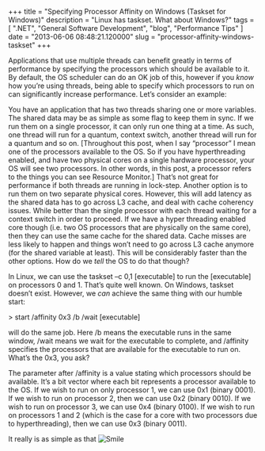 
+++
title = "Specifying Processor Affinity on Windows (Taskset for Windows)"
description = "Linux has taskset. What about Windows?"
tags = [ ".NET", "General Software Development", "blog", "Performance Tips" ]
date = "2013-06-06 08:48:21.120000"
slug = "processor-affinity-windows-taskset"
+++
<p>Applications that use multiple threads can benefit greatly in terms of performance by specifying the processors which should be available to it. By default, the OS scheduler can do an OK job of this, however if you <em>know </em>how you’re using threads, being able to specify which processors to run on can significantly increase performance. Let’s consider an example:</p> <p>You have an application that has two threads sharing one or more variables. The shared data may be as simple as some flag to keep them in sync. If we run them on a single processor, it can only run one thing at a time. As such, one thread will run for a quantum, context switch, another thread will run for a quantum and so on. [Throughout this post, when I say “processor” I mean one of the processors available to the OS. So if you have hyperthreading enabled, and have two physical cores on a single hardware processor, your OS will see two processors. In other words, in this post, a processor refers to the things you can see Resource Monitor.] That’s not great for performance if both threads are running in lock-step. Another option is to run them on two separate physical cores. However, this will add latency as the shared data has to go across L3 cache, and deal with cache coherency issues. While better than the single processor with each thread waiting for a context switch in order to proceed. If we have a hyper threading enabled core though (i.e. two OS processors that are physically on the same core), then they can use the same cache for the shared data. Cache misses are less likely to happen and things won’t need to go across L3 cache anymore (for the shared variable at least). This will be considerably faster than the other options. How do we <em>tell </em>the OS to do that though?</p> <p>In Linux, we can use the taskset –c 0,1 [executable] to run the [executable] on processors 0 and 1. That’s quite well known. On Windows, taskset doesn’t exist. However, we <em>can </em>achieve the same thing with our humble start:</p> <p>&gt; start /affinity 0x3 /b /wait [executable]</p> <p>will do the same job. Here /b means the executable runs in the same window, /wait means we wait for the executable to complete, and /affinity specifies the processors that are available for the executable to run on. What’s the 0x3, you ask?</p> <p>The parameter after /affinity is a value stating which processors should be available. It’s a bit vector where each bit represents a processor available to the OS. If we wish to run on only processor 1, we can use 0x1 (binary 0001). If we wish to run on processor 2, then we can use 0x2 (binary 0010). If we wish to run on processor 3, we can use 0x4 (binary 0100). If we wish to run on processors 1 and 2 (which is the case for a core with two processors due to hyperthreading), then we can use 0x3 (binary 0011). </p> <p>It really is as simple as that <img class="wlEmoticon wlEmoticon-smile" style="border-top-style: none; border-left-style: none; border-bottom-style: none; border-right-style: none" alt="Smile" src="http://www.heartysoft.com/Media/Default/Windows-Live-Writer/z1vtgoca1rboglcl125v1mv0/wlEmoticon-smile%5B2%5D.png"></p>
        
